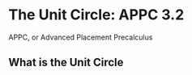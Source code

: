# The Unit Circle: APPC 3.2
APPC, or Advanced Placement Precalculus

## What is the Unit Circle

##

##

##
